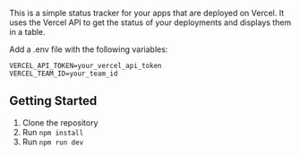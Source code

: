 This is a simple status tracker for your apps that are deployed on Vercel. It uses the Vercel API to get the status of your deployments and displays them in a table.

Add a .env file with the following variables:

```
VERCEL_API_TOKEN=your_vercel_api_token
VERCEL_TEAM_ID=your_team_id
```

## Getting Started

1. Clone the repository
2. Run `npm install`
3. Run `npm run dev`
